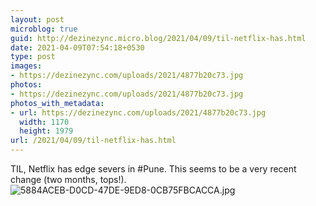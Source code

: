 ```yaml
---
layout: post
microblog: true
guid: http://dezinezync.micro.blog/2021/04/09/til-netflix-has.html
date: 2021-04-09T07:54:18+0530
type: post
images:
- https://dezinezync.com/uploads/2021/4877b20c73.jpg
photos:
- https://dezinezync.com/uploads/2021/4877b20c73.jpg
photos_with_metadata:
- url: https://dezinezync.com/uploads/2021/4877b20c73.jpg
  width: 1170
  height: 1979
url: /2021/04/09/til-netflix-has.html
---
```

TIL, Netflix has edge severs in #Pune. This seems to be a very recent change (two months, tops!). 
![5884ACEB-D0CD-47DE-9ED8-0CB75FBCACCA.jpg](https://dezinezync.com/uploads/2021/4877b20c73.jpg)

